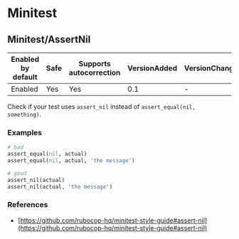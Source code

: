 # Minitest

## Minitest/AssertNil

Enabled by default | Safe | Supports autocorrection | VersionAdded | VersionChanged
--- | --- | --- | --- | ---
Enabled | Yes | Yes  | 0.1 | -

Check if your test uses `assert_nil` instead of `assert_equal(nil, something)`.

### Examples

```ruby
# bad
assert_equal(nil, actual)
assert_equal(nil, actual, 'the message')

# good
assert_nil(actual)
assert_nil(actual, 'the message')
```

### References

* [https://github.com/rubocop-hq/minitest-style-guide#assert-nil](https://github.com/rubocop-hq/minitest-style-guide#assert-nil)
